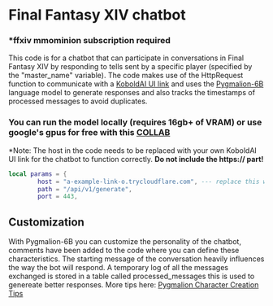 # Final Fantasy XIV chatbot
### *ffxiv mmominion subscription required
This code is for a chatbot that can participate in conversations in Final Fantasy XIV by responding to tells sent by a specific player (specified by the "master_name" variable). The code makes use of the HttpRequest function to communicate with a [KoboldAI UI link](https://github.com/KoboldAI/KoboldAI-Client) and uses the [Pygmalion-6B](https://huggingface.co/PygmalionAI) language model to generate responses and also tracks the timestamps of processed messages to avoid duplicates.


### You can run the model locally (requires 16gb+ of VRAM) or use google's gpus for **free** with **this [COLLAB](https://colab.research.google.com/drive/1ZvYq4GmjfsyIkcTQcrBhSFXs8vQLLMAS)** 

*Note: The host in the code needs to be replaced with your own KoboldAI UI link for the chatbot to function correctly. **Do not include the https:// part!**
```lua
local params = {
        host = "a-example-link-o.trycloudflare.com", --- replace this with your cloudflare link https://colab.research.google.com/drive/1ZvYq4GmjfsyIkcTQcrBhSFXs8vQLLMAS
        path = "/api/v1/generate",
        port = 443,
```

## Customization
With Pygmalion-6B you can customize the personality of the chatbot, comments have been added to the code where you can define these characteristics. The starting message of the conversation heavily influences the way the bot will respond. A temporary log of all the messages exchanged is stored in a table called processed_messages this is used to genereate better responses. More tips here: [Pygmalion Character Creation Tips](https://rentry.org/PygTips)


